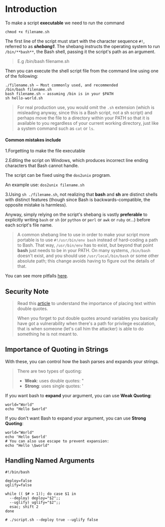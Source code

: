 # Introduction

To make a script **executable** we need to run the command

```shell
chmod +x filename.sh
```

The first line of the script must start with the character sequence `#!`,
referred to as **_shebang1_**. The shebang instructs the operating system to run
`/bin/**bash**`, the Bash shell, passing it the script's path as an argument.

> E.g /bin/bash filename.sh

Then you can execute the shell script file from the command line using one of the following:

```
./filename.sh – Most commonly used, and recommended
/bin/bash filename.sh
bash filename.sh – assuming /bin is in your $PATH
sh hello-world.sh 
```

> For real production use, you would omit the `.sh` extension (which is misleading anyway,
> since this is a Bash script, not a sh script) and perhaps move the file to a directory
> within your PATH so that it is available to you regardless of your current working directory,
> just like a system command such as `cat` or `ls`.

#### Common mistakes include

1.Forgetting to make the file executable

2.Editing the script on Windows, which produces incorrect line ending characters
   that Bash cannot handle.

The script can be fixed using the `dos2unix` program.

An example use: `dos2unix filename.sh`

3.Using `sh ./filename.sh`, not realizing that **bash** and **sh** are distinct shells
with distinct features (though since Bash is backwards-compatible, the opposite mistake is harmless).

Anyway, simply relying on the script's shebang is vastly **preferable** to explicitly writing `bash` 
or `sh` (or `python` or `perl` or `awk` or `ruby` or...) before each script's file name.

> A common shebang line to use in order to make your script more portable is to use 
> `#!/usr/bin/env bash` instead of hard-coding a path to Bash. That way, `/usr/bin/env` has to exist, but
> beyond that point **bash** just needs to be in your PATH. On many systems, 
> `/bin/bash` doesn't exist, and you should use `/usr/local/bin/bash` or some other
> absolute path; this change avoids having to figure out the details of that.

You can see more pitfalls [here](http://mywiki.wooledge.org/BashPitfalls).

## Security Note

> Read this [article](https://unix.stackexchange.com/questions/171346/security-implications-of-forgetting-to-quote-a-variable-in-bash-posix-shells)
> to understand the importance of placing text within double quotes.
> 
> When you forget to put double quotes around variables you basically have got a vulnerability when 
> there's a path for privilege escalation, that is when someone (let's call him the attacker) is able 
> to do something he is not meant to.


## Importance of Quoting in Strings

With these, you can control how the bash parses and expands your strings.

> There are two types of quoting:
> - **Weak**: uses double quotes: "
> - **Strong**: uses single quotes: '

If you want bash to **expand** your argument, you can use **Weak Quoting**:
```shell
world="World"
echo "Hello $world"
```

If you don't want Bash to expand your argument, you can use **Strong Quoting**:

```shell
world="World"
echo 'Hello $world'
# You can also use escape to prevent expansion:
echo "Hello \$world"
```

## Handling Named Arguments

```shell
#!/bin/bash

deploy=false
uglify=false

while (( $# > 1)); do case $1 in
  --deploy) deploy="$2";;
  --uglify) uglify="$2";;
  esac; shift 2
done

# ./script.sh --deploy true --uglify false
```